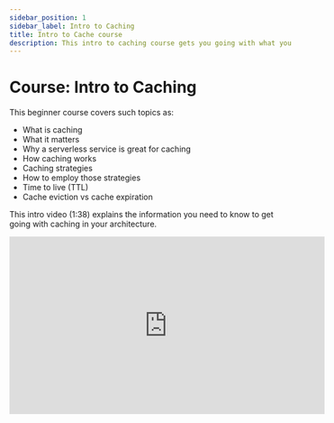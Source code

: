 ```yaml
---
sidebar_position: 1
sidebar_label: Intro to Caching
title: Intro to Cache course
description: This intro to caching course gets you going with what you need to know on the basics of caching data for your application.
---
```


# Course: Intro to Caching

This beginner course covers such topics as:

- What is caching
- What it matters
- Why a serverless service is great for caching
- How caching works
- Caching strategies
- How to employ those strategies
- Time to live (TTL)
- Cache eviction vs cache expiration

This intro video (1:38) explains the information you need to know to get going with caching in your architecture.

<iframe width="560" height="315" src="https://www.youtube.com/embed/yErvJ2Bv6dY" title="YouTube video player" frameborder="0" allow="accelerometer; autoplay; clipboard-write; encrypted-media; gyroscope; picture-in-picture; web-share" allowfullscreen></iframe>